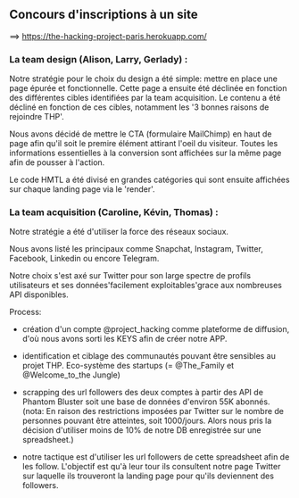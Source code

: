 ## Concours d'inscriptions à un site
==> https://the-hacking-project-paris.herokuapp.com/
### La team design (Alison, Larry, Gerlady) :

Notre stratégie pour le choix du design a été simple: mettre en place une page épurée et fonctionnelle. Cette page a ensuite été déclinée en fonction des différentes cibles identifiées par la team acquisition. Le contenu a été décliné en fonction de ces cibles, notamment les '3 bonnes raisons de rejoindre THP'.

Nous avons décidé de mettre le CTA (formulaire MailChimp) en haut de page afin qu'il soit le premire élément attirant l'oeil du visiteur.
Toutes les informations essentielles à la conversion sont affichées sur la même page afin de pousser à l'action.

Le code HMTL a été divisé en grandes catégories qui sont ensuite affichées sur chaque landing page via le 'render'.

### La team acquisition (Caroline, Kévin, Thomas) :

Notre stratégie a été d'utiliser la force des réseaux sociaux.

Nous avons listé les principaux comme Snapchat, Instagram, Twitter, Facebook, Linkedin ou encore Telegram.

Notre choix s'est axé sur Twitter pour son large spectre de profils utilisateurs et ses données'facilement exploitables'grace aux nombreuses API disponibles. 

Process:

- création d'un compte @project_hacking comme plateforme de diffusion, d'où nous avons sorti les KEYS afin de créer notre APP. 

- identification et ciblage des communautés pouvant être sensibles au projet THP. Eco-système des startups (= @The_Family et @Welcome_to_the Jungle)

- scrapping des url followers des deux comptes à partir des API de Phantom Bluster soit une base de données d'environ 55K abonnés. (nota: En raison des restrictions imposées par Twitter sur le nombre de personnes pouvant être atteintes, soit 1000/jours. Alors nous pris la décision d'utiliser moins de 10% de notre DB enregistrée sur une spreadsheet.)

- notre tactique est d'utiliser les url followers de cette spreadsheet afin de les follow. L'objectif est qu'à leur tour ils consultent notre page Twitter sur laquelle ils trouveront la landing page pour qu'ils deviennent des followers.


